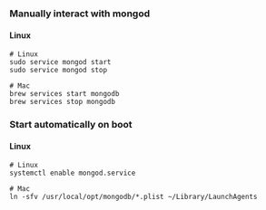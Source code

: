 ---
---

### Manually interact with mongod
#### Linux
```shell
# Linux
sudo service mongod start
sudo service mongod stop

# Mac
brew services start mongodb
brew services stop mongodb
```

### Start automatically on boot
#### Linux
```shell
# Linux
systemctl enable mongod.service

# Mac
ln -sfv /usr/local/opt/mongodb/*.plist ~/Library/LaunchAgents
```

